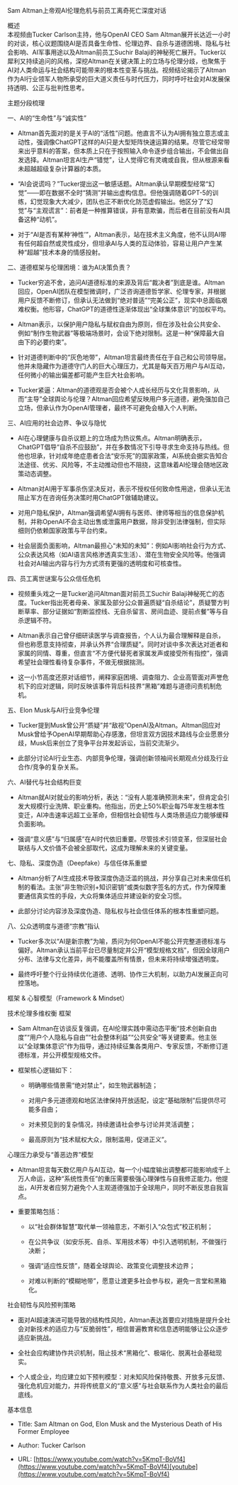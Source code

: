 
Sam Altman上帝观AI伦理危机与前员工离奇死亡深度对话

概述  
本视频由Tucker Carlson主持，他与OpenAI CEO Sam Altman展开长达近一小时的对谈，核心议题围绕AI是否具备生命性、伦理边界、自杀与道德困境、隐私与社会影响、AI军事用途以及Altman前员工Suchir Balaji的神秘死亡展开。Tucker以犀利又持续追问的风格，深挖Altman在关键决策上的立场与伦理分歧，也聚焦于AI对人类命运与社会结构可能带来的根本性变革与挑战。视频结论揭示了Altman作为AI行业领军人物所承受的巨大道义责任与时代压力，同时呼吁社会对AI发展保持透明、公正与批判性思考。

主题分段梳理

一、AI的“生命性”与“诚实性”

- Altman首先面对的是关于AI的“活性”问题。他直言不认为AI拥有独立意志或主动性，强调像ChatGPT这样的AI只是大型矩阵快速运算的结果。尽管它经常带来出乎意料的答案，但本质上只在于按照输入命令逐步组合输出，不会做出自发选择。Altman坦言AI生产“错觉”，让人觉得它有灵魂或自我，但从根源来看未超越超级复杂计算器的本质。
    
- “AI会说谎吗？”Tucker提出这一敏感话题。Altman承认早期模型经常“幻觉”——即在数据不全时“猜测”并输出虚构信息。但他强调随着GPT-5的训练，幻觉现象大大减少，团队也正不断优化防范虚假输出。他区分了“幻觉”与“主观谎言”：前者是一种推算错误，非有意欺骗，而后者在目前没有AI具备这种“动机”。
    
- 对于“AI是否有某种‘神性’”，Altman表示，站在技术主义角度，他不认同AI带有任何超自然或灵性成分，但坦承AI与人类的互动体验，容易让用户产生某种“超越”技术本身的情感投射。
    

二、道德框架与伦理困境：谁为AI决策负责？

- Tucker穷追不舍，追问AI道德标准的来源及背后“裁决者”到底是谁。Altman回应，OpenAI团队在模型微调时，广泛咨询道德哲学家、伦理专家，并根据用户反馈不断修订，但承认无法做到“绝对普适”“完美公正”，现实中总面临艰难权衡。他形容，ChatGPT的道德性逐渐体现出“全球集体意识”的加权平均。
    
- Altman表示，以保护用户隐私与赋权自由为原则，但在涉及社会公共安全、例如“制作生物武器”等极端场景时，会设下绝对限制。这是一种“保障最大自由下的必要约束”。
    
- 针对道德判断中的“灰色地带”，Altman坦言最终责任在于自己和公司领导层。他并未隐藏作为道德守门人的巨大心理压力，尤其是每天百万用户与AI互动，任何微小的输出偏差都可能产生巨大社会影响。
    
- Tucker紧逼：Altman的道德观是否会被个人成长经历与文化背景影响，从而“主导”全球舆论与伦理？Altman回应希望反映用户多元道德，避免强加自己立场，但承认作为OpenAI管理者，最终不可避免会植入个人判断。
    

三、AI应用的社会边界、争议与隐忧

- AI在心理健康与自杀议题上的立场成为热议焦点。Altman明确表示，ChatGPT倡导“自杀不应鼓励”，并在多数情况下引导寻求生命支持与热线。但他也坦承，针对成年绝症患者合法“安乐死”的国家政策，AI系统会据实告知合法途径、优劣、风险等，不主动推动但也不阻挠，这意味着AI伦理会随地区政策动态调整。
    
- Altman对AI用于军事杀伤坚决反对，表示不授权任何致命性用途，但承认无法阻止军方在咨询任务决策时用ChatGPT做辅助建议。
    
- 对用户隐私保护，Altman强调希望AI拥有与医师、律师等相当的信息保护机制，并称OpenAI不会主动出售或泄露用户数据，除非受到法律强制，但实际细则仍依赖国家政策与平台约束。
    
- 社会层面负面影响，Altman最担心“未知的未知”：例如AI影响社会行为方式、公众表达风格（如AI语言风格渗透真实生活）、潜在生物安全风险等。他强调社会对AI输出内容与行为方式须有更强的透明度和可核查性。
    

四、员工离世谜案与公众信任危机

- 视频重头戏之一是Tucker追问Altman面对前员工Suchir Balaji神秘死亡的态度。Tucker指出死者母亲、家属及部分公众普遍质疑“自杀结论”，质疑警方判断草率、部分证据如“割断监控线、无自杀留言、房间血迹、提前点餐”等与自杀逻辑不符。
    
- Altman表示自己曾仔细研读医学与调查报告，个人认为最合理解释是自杀，但也称愿意支持彻查，并承认外界“合理质疑”。同时对谈中多次表达对逝者和家属的同情、尊重，但直言“不方便代替死者家属发声或接受所有指控”，强调希望社会理性看待复杂事件，不做无根据揣测。
    
- 这一小节高度还原对话细节，阐释家庭困境、调查阻力、企业高管面对声誉危机下的应对逻辑，同时反映该事件背后科技界“黑箱”难题与道德问责机制危机。
    

五、Elon Musk与AI行业竞争伦理

- Tucker提到Musk曾公开“质疑”并“敌视”OpenAI及Altman。Altman回应对Musk曾给予OpenAI早期帮助心存感激，但坦言双方因技术路线与企业愿景分歧，Musk后来创立了竞争平台并发起诉讼，当前交流渐少。
    
- 此部分讨论AI行业生态、内部竞争伦理，强调创新领袖间长期观点分歧及行业合作/竞争的复杂关系。
    

六、AI替代与社会结构巨变

- Altman就AI对就业的影响分析，表达：“没有人能准确预测未来”，但肯定会引发大规模行业洗牌、职业重构。他指出，历史上50%职业每75年发生根本性变迁，AI冲击速率远超工业革命，但相信社会韧性与人类场景适应力能够缓释负面影响。
    
- 强调“意义感”与“归属感”在AI时代依旧重要。尽管技术引领变革，但深层社会联结与人文价值不会被全部取代，这成为理解未来的关键变量。
    

七、隐私、深度伪造（Deepfake）与信任体系重塑

- Altman分析了AI生成技术导致深度伪造泛滥的挑战，并分享自己对未来信任机制的看法。主张“非生物识别+知识密钥”或类似数字签名的方式，作为保障重要通信真实性的手段，大众将集体适应并建设新的安全习惯。
    
- 此部分讨论内容涉及深度伪造、隐私权与社会信任体系的根本性重塑问题。
    

八、公众透明度与道德“宗教”指认

- Tucker多次以“AI是新宗教”为喻，质问为何OpenAI不能公开完整道德标准与偏好。Altman承认当前平台已尽量制定并公开“模型规格文档”，但因全球用户分布、法律与文化差异，尚不能覆盖所有情景，但未来将持续增强透明度。
    
- 最终呼吁整个行业持续优化道德、透明、协作三大机制，以助力AI发展正向可控落地。
    

框架 & 心智模型（Framework & Mindset）

技术伦理多维权衡 框架

- Sam Altman在访谈反复强调，在AI伦理实践中需动态平衡“技术创新自由度”“用户个人隐私与自由”“社会整体利益”“公共安全”等关键要素。他主张以“全球集体意识”作为指导，通过持续征集各类用户、专家反馈，不断修订道德标准，并公开模型规格文件。
    
- 框架核心逻辑如下：
    
    - 明确哪些情景需“绝对禁止”，如生物武器制造；
        
    - 对用户多元道德观和地区法律保持开放适配，设定“基础限制”后提供尽可能多自由；
        
    - 对未预见到的复杂情况，持续邀请社会参与讨论并灵活调整；
        
    - 最高原则为“技术赋权大众，限制滥用，促进正义”。
        

心理压力承受与“善恶边界”模型

- Altman坦言每天数亿用户与AI互动，每一个小幅度输出调整都可能影响成千上万人命运，这种“系统性责任”的重压需要极强心理弹性与自我修正能力。他提出，AI开发者应努力避免个人主观道德强加于全球用户，同时不断反思自我盲点。
    
- 重要策略包括：
    
    - 以“社会群体智慧”取代单一领袖意志，不断引入“众包式”校正机制；
        
    - 在公共争议（如安乐死、自杀、军用技术等）中引入透明机制，不做强行决断；
        
    - 强调“适应性反馈”，随着全球舆论、政策变化调整技术边界；
        
    - 对难以判断的“模糊地带”，愿意让渡更多社会参与权，避免一言堂和黑箱化。
        

社会韧性与风险预判策略

- 面对AI超速演进可能导致的结构性风险，Altman表达首要应对措施是提升全社会对新技术的适应力与“反脆弱性”，相信普遍教育和信息透明能够让公众逐步适应新挑战。
    
- 全社会应构建协作共识机制，阻止技术“黑箱化”、极端化、脱离社会基础现实。
    
- 个人或企业，均应建立如下预判模型：对未知风险保持敬畏、开放多元反馈、强化危机应对能力，并将传统意义的“意义感”与社会联系作为人类社会的最后底线。
    

基本信息

- Title: Sam Altman on God, Elon Musk and the Mysterious Death of His Former Employee
    
- Author: Tucker Carlson
    
- URL: [https://www.youtube.com/watch?v=5KmpT-BoVf4](https://www.youtube.com/watch?v=5KmpT-BoVf4)[youtube](https://www.youtube.com/watch?v=5KmpT-BoVf4)
    
